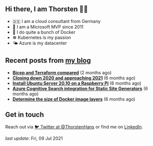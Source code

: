 ## Hi there, I am Thorsten 👋🏼

- 🇩🇪 I am a cloud consultant from Germany 
- 🔷 I am a Microsoft MVP since 2011
- 🐳 I do quite a bunch of Docker
- ☸️ Kubernetes is my passion
- 🌤 Azure is my datacenter

## Recent posts from [my blog](https://thorsten-hans.com) 

- **[Bicep and Terraform compared](https://thorsten-hans.com/bicep-and-terraform-compared/)** (2 months ago)
- **[Closing down 2020 and approaching 2021](https://thorsten-hans.com/closing-down-2020-and-approaching-2021/)** (6 months ago)
- **[Install Ubuntu Server 20.10 on a Raspberry Pi](https://thorsten-hans.com/install-ubuntu-server-20-10-on-a-raspberry-pi/)** (6 months ago)
- **[Azure Cognitive Search integration for Static Site Generators](https://thorsten-hans.com/azure-search-integration-for-static-site-generators/)** (6 months ago)
- **[Determine the size of Docker image layers](https://thorsten-hans.com/determine-the-size-of-docker-image-layers/)** (6 months ago)

## Get in touch

Reach out via [🐦 Twitter at @ThorstenHans](https://twitter.com/ThorstenHans) or find me on [LinkedIn](https://linkedin.com/in/ThorstenHans).

_last update_: Fri, 09 Jul 2021
